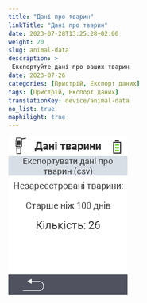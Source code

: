 ```yaml
---
title: "Дані про тварин"
linkTitle: "Дані про тварин"
date: 2023-07-28T13:25:28+02:00
weight: 20
slug: animal-data
description: >
 Експортуйте дані про ваших тварин
date: 2023-07-26
categories: [Пристрій, Експорт даних]
tags: [Пристрій, Експорт даних]
translationKey: device/animal-data
no_list: true
maphilight: true
---
```

<img src="animal-data.png" alt="VitalControl Управління даними" title="Управління даними" usemap="#workmap" class="maphilight" />

<map name="workmap">
  <area shape="rect" coords="2,40,238,80" alt="Експорт даних про тварин (csv)" title="Експортуйте дані про ваших тварин&#10;Клацніть мишею: відкрити документацію" href="/uk/docs/data-export/usb-drive/">

  <area shape="rect" coords="2,80,238,200" alt="Видалення реєстрації тварин" title="Вкажіть вік, з якого тварини повинні бути видалені з реєстрації&#10;Клацніть мишею: відкрити документацію" href="/uk/docs/device/data-management/animal-data/unregister-animal/">

  <area shape="rect" coords="2,282,120,319" alt="Назад" title="Всю інформацію та інструкції щодо експорту даних про тварин можна знайти тут&#10;Клацніть мишею: відкрити документацію" href="/uk/docs/device/data-management/">
</map>
